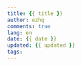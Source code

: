```yaml
---
title: {{ title }}
author: ezhq
comments: true
lang: en
date: {{ date }}
updated: {{ updated }}
tags:
---
```

